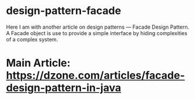 # design-pattern-facade
Here I am with another article on design patterns — Facade Design Pattern. A Facade object is use to provide a simple interface by hiding complexities of a complex system.
# Main Article: https://dzone.com/articles/facade-design-pattern-in-java
